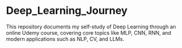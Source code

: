 # Deep_Learning_Journey
This repository documents my self-study of Deep Learning through an online Udemy course, covering core topics like MLP, CNN, RNN, and modern applications such as NLP, CV, and LLMs.
